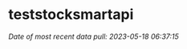 
<!-- README.md is generated from README.Rmd. Please edit that file -->

# teststocksmartapi

*Date of most recent data pull: 2023-05-18 06:37:15*
